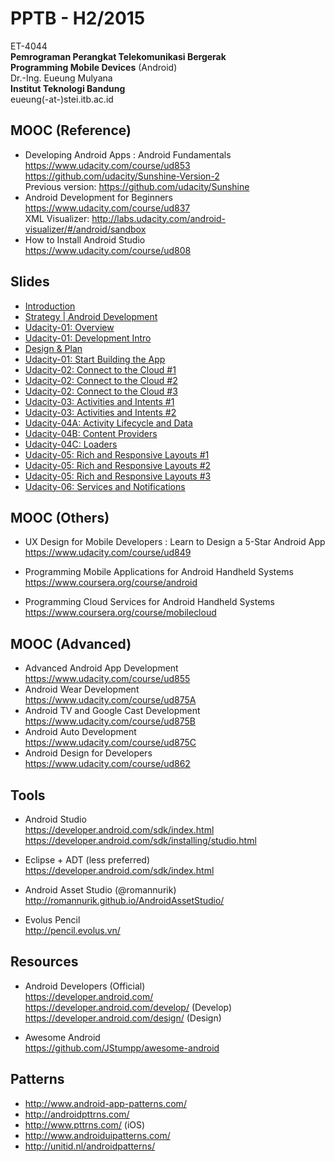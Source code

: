 PPTB - H2/2015
==============

ET-4044  
**Pemrograman Perangkat Telekomunikasi Bergerak**   
**Programming Mobile Devices** (Android)  
Dr.-Ing. Eueung Mulyana  
**Institut Teknologi Bandung**  
eueung(-at-)stei.itb.ac.id

MOOC (Reference)
--------------
- Developing Android Apps : Android Fundamentals  
  https://www.udacity.com/course/ud853  
  https://github.com/udacity/Sunshine-Version-2  
  Previous version: https://github.com/udacity/Sunshine
- Android Development for Beginners  
  https://www.udacity.com/course/ud837  
  XML Visualizer: http://labs.udacity.com/android-visualizer/#/android/sandbox
- How to Install Android Studio  
  https://www.udacity.com/course/ud808

Slides
--------------
- [Introduction](https://speakerdeck.com/eueung/pptb)
- [Strategy | Android Development](https://speakerdeck.com/eueung/pptb-1)
- [Udacity-01: Overview](https://speakerdeck.com/eueung/pptb-03)
- [Udacity-01: Development Intro](https://speakerdeck.com/eueung/pptb-04-01)
- [Design & Plan](https://speakerdeck.com/eueung/pptb-04-02)
- [Udacity-01: Start Building the App](https://speakerdeck.com/eueung/pptb-05)
- [Udacity-02: Connect to the Cloud #1](https://speakerdeck.com/eueung/pptb-06)
- [Udacity-02: Connect to the Cloud #2](https://speakerdeck.com/eueung/pptb-07)
- [Udacity-02: Connect to the Cloud #3](https://speakerdeck.com/eueung/pptb-08)
- [Udacity-03: Activities and Intents #1](https://speakerdeck.com/eueung/pptb-08-2)
- [Udacity-03: Activities and Intents #2](https://speakerdeck.com/eueung/pptb-09)
- [Udacity-04A: Activity Lifecycle and Data ](https://speakerdeck.com/eueung/pptb-10)
- [Udacity-04B: Content Providers ](https://speakerdeck.com/eueung/pptb-11)
- [Udacity-04C: Loaders ](https://speakerdeck.com/eueung/pptb-12)
- [Udacity-05: Rich and Responsive Layouts #1](https://speakerdeck.com/eueung/pptb-13)
- [Udacity-05: Rich and Responsive Layouts #2](https://speakerdeck.com/eueung/pptb-14)
- [Udacity-05: Rich and Responsive Layouts #3](https://speakerdeck.com/eueung/pptb-15)
- [Udacity-06: Services and Notifications](https://speakerdeck.com/eueung/pptb-16)

MOOC (Others)
--------------
- UX Design for Mobile Developers : Learn to Design a 5-Star Android App  
  https://www.udacity.com/course/ud849

- Programming Mobile Applications for Android Handheld Systems  
  https://www.coursera.org/course/android

- Programming Cloud Services for Android Handheld Systems  
  https://www.coursera.org/course/mobilecloud

MOOC (Advanced)
--------------
- Advanced Android App Development  
  https://www.udacity.com/course/ud855
- Android Wear Development  
  https://www.udacity.com/course/ud875A
- Android TV and Google Cast Development  
  https://www.udacity.com/course/ud875B
- Android Auto Development  
  https://www.udacity.com/course/ud875C
- Android Design for Developers  
  https://www.udacity.com/course/ud862

Tools
-----
- Android Studio   
  https://developer.android.com/sdk/index.html   
  https://developer.android.com/sdk/installing/studio.html  

- Eclipse + ADT  (less preferred)  
  https://developer.android.com/sdk/index.html  

- Android Asset Studio (@romannurik)  
  http://romannurik.github.io/AndroidAssetStudio/

- Evolus Pencil  
  http://pencil.evolus.vn/

Resources
---------
- Android Developers (Official)  
  https://developer.android.com/   
  https://developer.android.com/develop/  (Develop)  
  https://developer.android.com/design/  (Design)  

- Awesome Android  
  https://github.com/JStumpp/awesome-android  

Patterns
--------
- http://www.android-app-patterns.com/  
- http://androidpttrns.com/  
- http://www.pttrns.com/ (iOS)  
- http://www.androiduipatterns.com/  
- http://unitid.nl/androidpatterns/  
